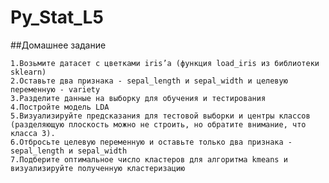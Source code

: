 # Py_Stat_L5

##Домашнее задание

    1.Возьмите датасет с цветками iris’а (функция load_iris из библиотеки sklearn)
    2.Оставьте два признака - sepal_length и sepal_width и целевую переменную - variety
    3.Разделите данные на выборку для обучения и тестирования
    4.Постройте модель LDA
    5.Визуализируйте предсказания для тестовой выборки и центры классов (разделяющую плоскость можно не строить, но обратите внимание, что класса 3).
    6.Отбросьте целевую переменную и оставьте только два признака - sepal_length и sepal_width
    7.Подберите оптимальное число кластеров для алгоритма kmeans и визуализируйте полученную кластеризацию
